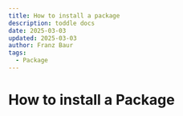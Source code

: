 ```yaml
---
title: How to install a package
description: toddle docs
date: 2025-03-03
updated: 2025-03-03
author: Franz Baur
tags: 
  - Package
---
```


# How to install a Package